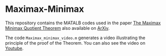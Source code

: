 # Maximax-Minimax

This repository contains the MATALB codes used in the paper [The Maximax Minimax Quotient Theorem](https://link.springer.com/article/10.1007/s10957-022-02008-z) also available on [ArXiv](https://arxiv.org/abs/2104.15025).


The code `Maximax_minimax_video.m` generates a video illustrating the principle of the proof of the Theorem. You can also see the video on [Youtube](https://www.youtube.com/watch?v=rjKzHyDJX40).
